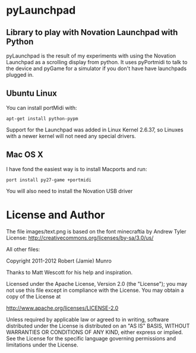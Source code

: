 pyLaunchpad
===========

Library to play with Novation Launchpad with Python
---------------------------------------------------
pyLaunchpad is the result of my experiments with using the Novation Launchpad as a scrolling display from python.
It uses pyPortmidi to talk to the device and pyGame for a simulator if you don't have have launchpads plugged in.

Ubuntu Linux
------------
You can install portMidi with:

    apt-get install python-pypm

Support for the Launchpad was added in Linux Kernel 2.6.37, so Linuxes with a newer kernel will not need any special drivers.

Mac OS X
--------
I have fond the easiest way is to install Macports and run:

    port install py27-game +portmidi

You will also need to install the Novation USB driver

License and Author
==================

The file images/text.png is based on the font minecraftia by Andrew Tyler
License: http://creativecommons.org/licenses/by-sa/3.0/us/

All other files:

Copyright 2011-2012 Robert (Jamie) Munro

Thanks to Matt Wescott for his help and inspiration.

Licensed under the Apache License, Version 2.0 (the "License");
you may not use this file except in compliance with the License.
You may obtain a copy of the License at

  http://www.apache.org/licenses/LICENSE-2.0

Unless required by applicable law or agreed to in writing, software
distributed under the License is distributed on an "AS IS" BASIS,
WITHOUT WARRANTIES OR CONDITIONS OF ANY KIND, either express or implied.
See the License for the specific language governing permissions and
limitations under the License.
